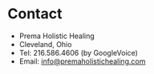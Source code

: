 # **Contact**

- Prema Holistic Healing 
- Cleveland, Ohio
- Tel: 216.586.4606 (by GoogleVoice)
- Email: info@premaholistichealing.com 
